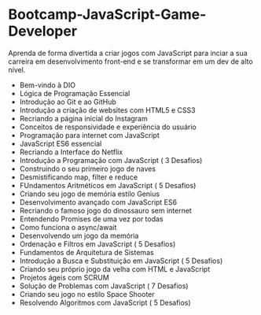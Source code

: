 # Bootcamp-JavaScript-Game-Developer

Aprenda de forma divertida a criar jogos com JavaScript para inciar a sua carreira em desenvolvimento front-end e se transformar em um dev de alto nível.

* Bem-vindo à DIO
* Lógica de Programação Essencial
* Introdução ao Git e ao GitHub
* Introdução a criação de websites com HTML5 e CSS3
* Recriando a página inicial do Instagram
* Conceitos de responsividade e experiência do usuário
* Programação para internet com JavaScript
* JavaScript ES6 essencial
* Recriando a Interface do Netflix
* Introdução a Programação com JavaScript ( 3 Desafios)
* Construindo o seu primeiro jogo de naves
* Desmistificando map, filter e reduce
* FUndamentos Aritméticos em JavaScript ( 5 Desafios)
* Criando seu jogo de memória estilo Genius
* Desenvolvimento avançado com JavaScript ES6
* Recriando o famoso jogo do dinossauro sem internet
* Entendendo Promises de uma vez por todas
* Como funciona o async/await
* Desenvolvendo um jogo da memória
* Ordenação e Filtros em JavaScript ( 5 Desafios)
* Fundamentos de Arquitetura de Sistemas
* Introdução a Busca e Substituição em JavaScript ( 5 Desafios)
* Criando seu próprio jogo da velha com HTML e JavaScript
* Projetos ágeis com SCRUM
* Solução de Problemas com JavaScript ( 7 Desafios)
* Criando seu jogo no estilo Space Shooter
* Resolvendo Algoritmos com JavaScript ( 5 Desafios)

